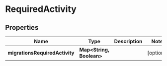 

# RequiredActivity


## Properties

Name | Type | Description | Notes
------------ | ------------- | ------------- | -------------
**migrationsRequiredActivity** | **Map&lt;String, Boolean&gt;** |  |  [optional]



